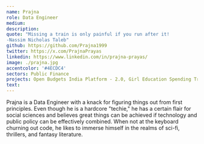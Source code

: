 ```yaml
---
name: Prajna
role: Data Engineer
medium:
description:
quote: "Missing a train is only painful if you run after it! 
-Nassim Nicholas Taleb"
github: https://github.com/Prajna1999
twitter: https://x.com/PrajnaPrayas
linkedin: https://www.linkedin.com/in/prajna-prayas/
image: ./prajna.jpg
accentcolor: '#4ECDC4'
sectors: Public Finance
projects: Open Budgets India Platform - 2.0, Girl Education Spending Tracker
text:
---
```


Prajna is a Data Engineer with a knack for figuring things out from first principles. Even though he is a hardcore "techie," he has a certain flair for social sciences and believes great things can be achieved if technology and public policy can be effectively combined. When not at the keyboard churning out code, he likes to immerse himself in the realms of sci-fi, thrillers, and fantasy literature.
